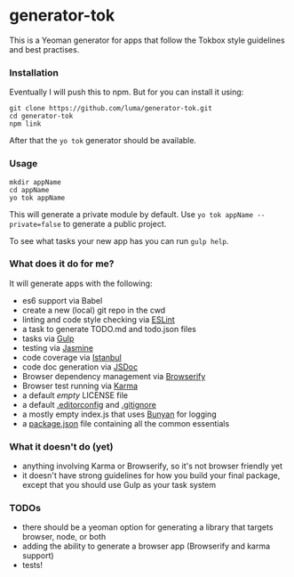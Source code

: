 # generator-tok

This is a Yeoman generator for apps that follow the Tokbox style guidelines and best practises.

### Installation

Eventually I will push this to npm. But for you can install it using:

```
git clone https://github.com/luma/generator-tok.git
cd generator-tok
npm link
```

After that the `yo tok` generator should be available.

### Usage

```
mkdir appName
cd appName
yo tok appName
```

This will generate a private module by default. Use `yo tok appName --private=false` to generate a public project.

To see what tasks your new app has you can run `gulp help`.


### What does it do for me?

It will generate apps with the following:
* es6 support via Babel
* create a new (local) git repo in the cwd
* linting and code style checking via [ESLint](http://eslint.org/)
* a task to generate TODO.md and todo.json files
* tasks via [Gulp](http://gulpjs.com/)
* testing via [Jasmine](http://jasmine.github.io/)
* code coverage via [Istanbul](https://gotwarlost.github.io/istanbul/)
* code doc generation via [JSDoc](http://usejsdoc.org/)
* Browser dependency management via [Browserify](http://browserify.org/)
* Browser test running via [Karma](http://karma-runner.github.io)
* a default *empty* LICENSE file
* a default [.editorconfig](http://editorconfig.org) and [.gitignore](https://help.github.com/articles/ignoring-files/)
* a mostly empty index.js that uses [Bunyan](https://github.com/trentm/node-bunyan) for logging
* a [package.json](https://docs.npmjs.com/files/package.json) file containing all the common essentials


### What it doesn't do (yet)

* anything involving Karma or Browserify, so it's not browser friendly yet
* it doesn't have strong guidelines for how you build your final package, except that you should use Gulp as your task system


### TODOs

* there should be a yeoman option for generating a library that targets browser, node, or both
* adding the ability to generate a browser app (Browserify and karma support)
* tests!
